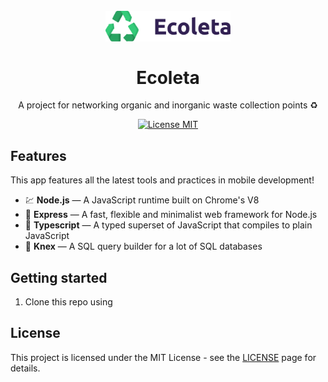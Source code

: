 <h1 align="center">
<br>
  <img src=".github/logo.svg" alt="ecoleta" width="200">
<br>
<br>
Ecoleta
</h1>

<p align="center">A project for networking organic and inorganic waste collection points ♻</p>

<p align="center">
  <a href="https://opensource.org/licenses/MIT">
    <img src="https://img.shields.io/badge/License-MIT-blue.svg" alt="License MIT">
  </a>
</p>

## Features

[//]: # 'Add the features of your project here:'

This app features all the latest tools and practices in mobile development!

- 💹 **Node.js** — A JavaScript runtime built on Chrome's V8
- 💼 **Express** — A fast, flexible and minimalist web framework for Node.js
- 🔷 **Typescript** — A typed superset of JavaScript that compiles to plain JavaScript
- 📄 **Knex** — A SQL query builder for a lot of SQL databases
## Getting started

1. Clone this repo using
## License

This project is licensed under the MIT License - see the [LICENSE](https://opensource.org/licenses/MIT) page for details.
